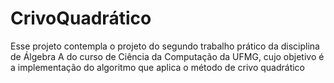# CrivoQuadrático
Esse projeto contempla o projeto do segundo trabalho prático da disciplina de Álgebra A do curso de Ciência da Computação da UFMG, cujo objetivo é a implementação do algoritmo que aplica o método de crivo quadrático
